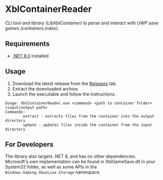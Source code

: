 # XblContainerReader

*CLI tool and library (LibXblContainer) to parse and interact with UWP save games (containers.index).*

## Requirements

- [.NET 8.0](https://dotnet.microsoft.com/en-us/download/dotnet/8.0) installed

## Usage

1. Download the latest release from the [Releases](https://github.com/LukeFZ/XblContainerReader/releases) tab.
2. Extract the downloaded archive.
3. Launch the executable and follow the instructions.
```
Usage: XblContainerReader.exe <command> <path to container folder> <input/output path>
Commands:
        extract - extracts files from the container into the output directory
        update - updates files inside the container from the input directory
```

## For Developers
The library also targets .NET 8, and has no other dependencies.  
Microsoft's own implementation can be found in XblGameSave.dll in your System32 folder, as well as some APIs in the `Windows.Gaming.XboxLive.Storage` namespace. 
